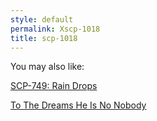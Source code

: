 ```yaml
---
style: default
permalink: Xscp-1018
title: scp-1018
---
```

You may also like:

[SCP-749: Rain Drops](http://scp-wiki.net/scp-749)

[To The Dreams He Is No Nobody](http://scp-wiki.net/they-call-him-he-who-cannot-see-his-reflection)
